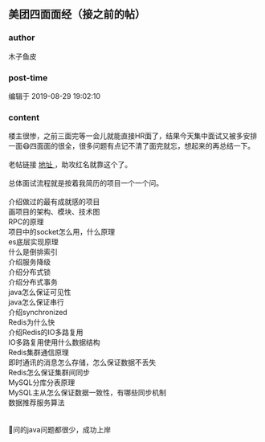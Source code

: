 ## 美团四面面经（接之前的帖）
### author 
木子鱼皮
### post-time 

编辑于  2019-08-29 19:02:10
### content 
<div class="post-topic-des nc-post-content">
 楼主很惨，之前三面完等一会儿就能直接HR面了，结果今天集中面试又被多安排一面😷四面面的很全，很多问题有点记不清了面完就忘，想起来的再总结一下。
 <br/>
 <br/>
 老帖链接
 <a href="http://m.nowcoder.com/discuss/226779">
  地址
 </a>
 ，助攻红名就靠这个了。
 <br/>
 <br/>
 总体面试流程就是按着我简历的项目一个一个问。
 <br/>
 <br/>
 介绍做过的最有成就感的项目
 <br/>
 画项目的架构、模块、技术图
 <br/>
 RPC的原理
 <br/>
 项目中的socket怎么用，什么原理
 <br/>
 es底层实现原理
 <br/>
 什么是倒排索引
 <br/>
 介绍服务降级
 <br/>
 介绍分布式锁
 <br/>
 介绍分布式事务
 <br/>
 java怎么保证可见性
 <br/>
 java怎么保证串行
 <br/>
 介绍synchronized
 <br/>
 Redis为什么快
 <br/>
 介绍Redis的IO多路复用
 <br/>
 IO多路复用使用什么数据结构
 <br/>
 Redis集群通信原理
 <br/>
 即时通讯的消息怎么存储，怎么保证数据不丢失
 <br/>
 Redis怎么保证集群间同步
 <br/>
 MySQL分库分表原理
 <br/>
 MySQL主从怎么保证数据一致性，有哪些同步机制
 <br/>
 数据推荐服务算法
 <br/>
 <br/>
 <br/>
 😬问的java问题都很少，成功上岸
</div>
